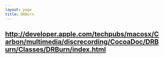 ```yaml
---
layout: page
title: DRBurn
---
```


http://developer.apple.com/techpubs/macosx/Carbon/multimedia/discrecording/CocoaDoc/DRBurn/Classes/DRBurn/index.html
----

